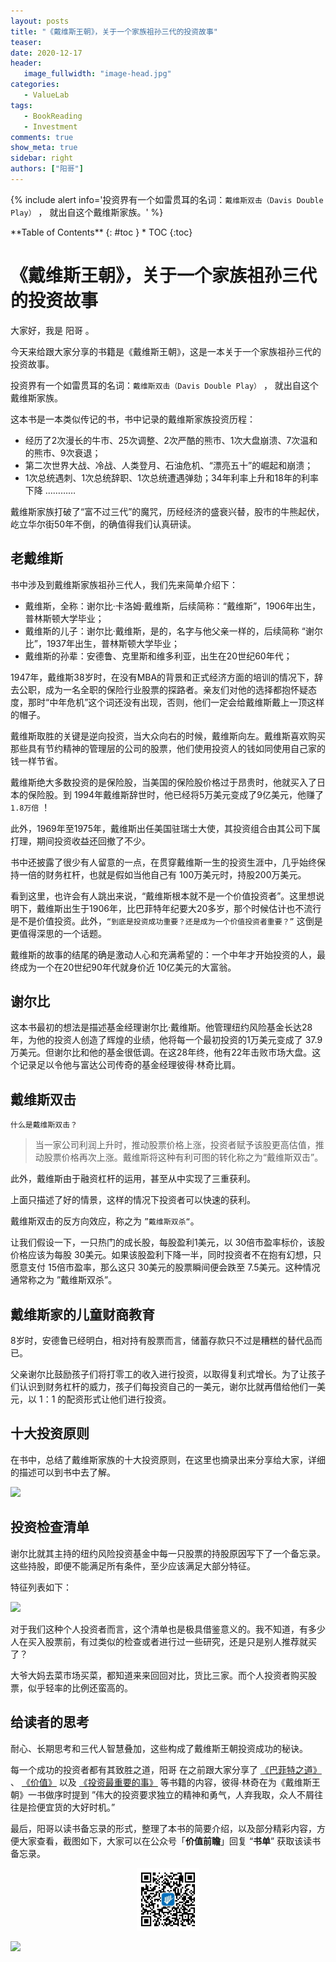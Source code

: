 ```yaml
---
layout: posts
title: "《戴维斯王朝》，关于一个家族祖孙三代的投资故事"
teaser:
date: 2020-12-17
header:
   image_fullwidth: "image-head.jpg"
categories:
   - ValueLab
tags:    
   - BookReading
   - Investment
comments: true
show_meta: true
sidebar: right
authors: ["阳哥"]
---
```


{% include alert info='投资界有一个如雷贯耳的名词：`戴维斯双击（Davis Double Play）` ， 就出自这个戴维斯家族。' %}

<div class="panel radius" markdown="1">
**Table of Contents**
{: #toc }
*  TOC
{:toc}
</div>

# 《戴维斯王朝》，关于一个家族祖孙三代的投资故事

大家好，我是 阳哥 。

今天来给跟大家分享的书籍是《戴维斯王朝》，这是一本关于一个家族祖孙三代的投资故事。

投资界有一个如雷贯耳的名词：`戴维斯双击（Davis Double Play）` ， 就出自这个戴维斯家族。

这本书是一本类似传记的书，书中记录的戴维斯家族投资历程：

- 经历了2次漫长的牛市、25次调整、2次严酷的熊市、1次大盘崩溃、7次温和的熊市、9次衰退；
- 第二次世界大战、冷战、人类登月、石油危机、“漂亮五十”的崛起和崩溃；
- 1次总统遇刺、1次总统辞职、1次总统遭遇弹劾；34年利率上升和18年的利率下降 …………

戴维斯家族打破了“富不过三代”的魔咒，历经经济的盛衰兴替，股市的牛熊起伏，屹立华尔街50年不倒，的确值得我们认真研读。

## 老戴维斯

书中涉及到戴维斯家族祖孙三代人，我们先来简单介绍下：

- 戴维斯，全称：谢尔比·卡洛姆·戴维斯，后续简称：“戴维斯”，1906年出生，普林斯顿大学毕业；
- 戴维斯的儿子：谢尔比·戴维斯，是的，名字与他父亲一样的，后续简称 “谢尔比”，1937年出生，普林斯顿大学毕业；
- 戴维斯的孙辈：安德鲁、克里斯和维多利亚，出生在20世纪60年代；


1947年，戴维斯38岁时，在没有MBA的背景和正式经济方面的培训的情况下，辞去公职，成为一名全职的保险行业股票的探路者。亲友们对他的选择都抱怀疑态度，那时“中年危机”这个词还没有出现，否则，他们一定会给戴维斯戴上一顶这样的帽子。

戴维斯取胜的关键是逆向投资，当大众向右的时候，戴维斯向左。戴维斯喜欢购买那些具有节约精神的管理层的公司的股票，他们使用投资人的钱如同使用自己家的钱一样节省。

戴维斯绝大多数投资的是保险股，当美国的保险股价格过于昂贵时，他就买入了日本的保险股。到 1994年戴维斯辞世时，他已经将5万美元变成了9亿美元，他赚了 `1.8万倍` ！

此外，1969年至1975年，戴维斯出任美国驻瑞士大使，其投资组合由其公司下属打理，期间投资收益还回撤了不少。

书中还披露了很少有人留意的一点，在贯穿戴维斯一生的投资生涯中，几乎始终保持一倍的财务杠杆，也就是假如当他自己有 100万美元时，持股200万美元。

看到这里，也许会有人跳出来说，“戴维斯根本就不是一个价值投资者”。这里想说明下，戴维斯出生于1906年，比巴菲特年纪要大20多岁，那个时候估计也不流行是不是价值投资。此外，`“到底是投资成功重要？还是成为一个价值投资者重要？”` 这倒是更值得深思的一个话题。

戴维斯的故事的结尾的确是激动人心和充满希望的：一个中年才开始投资的人，最终成为一个在20世纪90年代就身价近 10亿美元的大富翁。

## 谢尔比

这本书最初的想法是描述基金经理谢尔比·戴维斯。他管理纽约风险基金长达28年，为他的投资人创造了辉煌的业绩，他将每一个最初投资的1万美元变成了 37.9万美元。但谢尔比和他的基金很低调。在这28年终，他有22年击败市场大盘。这个记录足以令他与富达公司传奇的基金经理彼得·林奇比肩。

## 戴维斯双击

`什么是戴维斯双击？`

>当一家公司利润上升时，推动股票价格上涨，投资者赋予该股更高估值，推动股票价格再次上涨。戴维斯将这种有利可图的转化称之为“戴维斯双击”。

此外，戴维斯由于融资杠杆的运用，甚至从中实现了三重获利。

上面只描述了好的情景，这样的情况下投资者可以快速的获利。

戴维斯双击的反方向效应，称之为 `”戴维斯双杀“`。

让我们假设一下，一只热门的成长股，每股盈利1美元，以 30倍市盈率标价，该股价格应该为每股 30美元。如果该股盈利下降一半，同时投资者不在抱有幻想，只愿意支付 15倍市盈率，那么这只 30美元的股票瞬间便会跌至 7.5美元。这种情况通常称之为 ”戴维斯双杀”。

## 戴维斯家的儿童财商教育

8岁时，安德鲁已经明白，相对持有股票而言，储蓄存款只不过是糟糕的替代品而已。

父亲谢尔比鼓励孩子们将打零工的收入进行投资，以取得复利式增长。为了让孩子们认识到财务杠杆的威力，孩子们每投资自己的一美元，谢尔比就再借给他们一美元，以 1：1 的配资形式让他们进行投资。

## 十大投资原则

在书中，总结了戴维斯家族的十大投资原则，在这里也摘录出来分享给大家，详细的描述可以到书中去了解。

![](https://tva1.sinaimg.cn/large/0081Kckwly1glqtwdpkzrj30e40aiwg2.jpg)

<!-- 1. 避开廉价股
2. 避开高价股
3. 以合理的价格购买适度增长的公司股票
4. 等待合理价格的出现
5. 顺势而为
6. 主题投资
7. 让你的赢家继续奔跑
8. 投资于优秀的管理层
9. 忽略后视镜
10. 坚持到底 -->

## 投资检查清单

谢尔比就其主持的纽约风险投资基金中每一只股票的持股原因写下了一个备忘录。这些持股，即便不能满足所有条件，至少应该满足大部分特征。

特征列表如下：

![](https://tva1.sinaimg.cn/large/0081Kckwly1glqtwclsf6j30dg0eodiu.jpg)

<!-- - 一流的管理以及信守承诺的良好记录
- 创新研究，使用科技手段将优势最大化
- 在国外市场的运营如同在国内市场一样优秀
- 销售的产品或服务永不会过时
- 能提供给股东强劲资本回报的公司，以及心怀投资者利益的管理层
- 能保持最低成本，是的公司具有低成本优势
- 在一个成长的市场中，能占有主导地位或能不断扩大市场份额的公司
- 善于并购竞争对手，并提高其利润率的公司
- 财务强健的公司 -->

<!-- 乐观是每一个成功的投资者不可或缺的特质

只有股票才是超级财富的创造者

全体一致的意见是危险的信号

从历史上看，股市升跌与经济并非完全同步。股市崩溃的时候，经济往往还不错；而股市飙升的时候，经济有时还很悲惨。 -->

对于我们这种个人投资者而言，这个清单也是极具借鉴意义的。我不知道，有多少人在买入股票前，有过类似的检查或者进行过一些研究，还是只是别人推荐就买了？

大爷大妈去菜市场买菜，都知道来来回回对比，货比三家。而个人投资者购买股票，似乎轻率的比例还蛮高的。

## 给读者的思考

耐心、长期思考和三代人智慧叠加，这些构成了戴维斯王朝投资成功的秘诀。

每一个成功的投资者都有其致胜之道，阳哥 在之前跟大家分享了 [《巴菲特之道》](https://mp.weixin.qq.com/s/z1bhtDH5PCmm4xBKr4lCHQ) 、 [《价值》](https://mp.weixin.qq.com/s/rhUDy_d21V70JWwpruC5qw) 以及 [《投资最重要的事》](https://mp.weixin.qq.com/s/E6pFiLIL2xumK40Or7ZfRQ) 等书籍的内容，彼得·林奇在为《戴维斯王朝》一书做序时提到 ”伟大的投资要求独立的精神和勇气，人弃我取，众人不屑往往是捡便宜货的大好时机。”

最后，阳哥以读书备忘录的形式，整理了本书的简要介绍，以及部分精彩内容，方便大家查看，截图如下，大家可以在公众号「**价值前瞻**」回复 “**书单**” 获取该读书备忘录。

<div align="center">
    <img src="/images/qrcode_valuelab.jpg" width="20%">
</div>

![](https://tva1.sinaimg.cn/large/0081Kckwly1glqtwba8moj30u016onk7.jpg)
